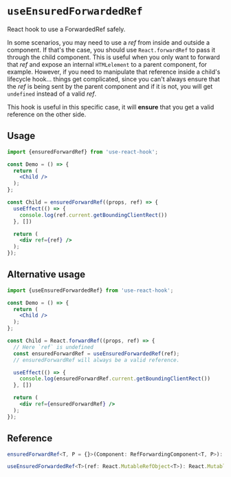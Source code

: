 # `useEnsuredForwardedRef`

React hook to use a ForwardedRef safely.

In some scenarios, you may need to use a _ref_ from inside and outside a component. If that's the case, you should use `React.forwardRef` to pass it through the child component. This is useful when you only want to forward that _ref_ and expose an internal `HTMLelement` to a parent component, for example. However, if you need to manipulate that reference inside a child's lifecycle hook... things get complicated, since you can't always ensure that the _ref_ is being sent by the parent component and if it is not, you will get `undefined` instead of a valid _ref_.

This hook is useful in this specific case, it will __ensure__ that you get a valid reference on the other side.

## Usage

```jsx
import {ensuredForwardRef} from 'use-react-hook';

const Demo = () => {
  return (
    <Child />
  );
};

const Child = ensuredForwardRef((props, ref) => {
  useEffect(() => {
    console.log(ref.current.getBoundingClientRect())
  }, [])

  return (
    <div ref={ref} />
  );
});
```

## Alternative usage

```jsx
import {useEnsuredForwardedRef} from 'use-react-hook';

const Demo = () => {
  return (
    <Child />
  );
};

const Child = React.forwardRef((props, ref) => {
  // Here `ref` is undefined
  const ensuredForwardRef = useEnsuredForwardedRef(ref);
  // ensuredForwardRef will always be a valid reference.

  useEffect(() => {
    console.log(ensuredForwardRef.current.getBoundingClientRect())
  }, [])

  return (
    <div ref={ensuredForwardRef} />
  );
});
```

## Reference

```ts
ensuredForwardRef<T, P = {}>(Component: RefForwardingComponent<T, P>): ForwardRefExoticComponent<PropsWithoutRef<P> & RefAttributes<T>>;

useEnsuredForwardedRef<T>(ref: React.MutableRefObject<T>): React.MutableRefObject<T>;
```
